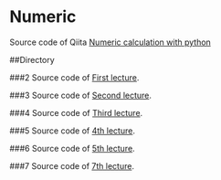 # Numeric
Source code of Qiita [Numeric calculation with python](https://qiita.com/Y_F_Acoustics/items/a7a9a5c652c31799bbe1)

##Directory

###2
Source code of [First lecture](https://qiita.com/Y_F_Acoustics/items/a7a9a5c652c31799bbe1).

###3
Source code of [Second lecture](https://qiita.com/Y_F_Acoustics/items/4b1ee5c046870796b919).

###4
Source code of [Third lecture](https://qiita.com/Y_F_Acoustics/items/b0c9e055304c7d6ab4b1).

###5
Source code of [4th lecture](https://qiita.com/Y_F_Acoustics/items/9288f614c23085db2d9b).

###6
Source code of [5th lecture](https://qiita.com/Y_F_Acoustics/items/b386ff8da11e2c912712).

###7
Source code of [7th lecture](https://qiita.com/Y_F_Acoustics/items/af7b040f9e7eb77b0f3a).
